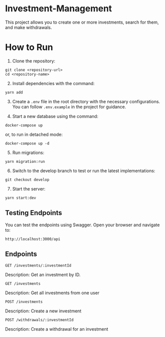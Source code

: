 
# Investment-Management

This project allows you to create one or more investments, search for them, and make withdrawals.

# How to Run 
1. Clone the repository:
```
git clone <repository-url>
cd <repository-name>
```
2. Install dependencies with the command:
```
yarn add

```
3. Create a `.env` file in the root directory with the necessary configurations. You can follow `.env.example` in the project for guidance.

4. Start a new database using the command:

```
docker-compose up
```

or, to run in detached mode:

```
docker-compose up -d

```

5. Run migrations:
```
yarn migration:run
````

6. Switch to the develop branch to test or run the latest implementations:
```
git checkout develop
```
7. Start the server:

```
yarn start:dev
```
## Testing Endpoints

You can test the endpoints using Swagger. Open your browser and navigate to:

```
http://localhost:3000/api

```

## Endpoints

`GET /investments/:investmentId`

Description: Get an investment by ID.

```
GET /investments
```
Description: Get all investments from one user

```
POST /investments
```
Description: Create a new investment

```
POST /withdrawals/:investmentId
```
Description: Create a withdrawal for an investment
